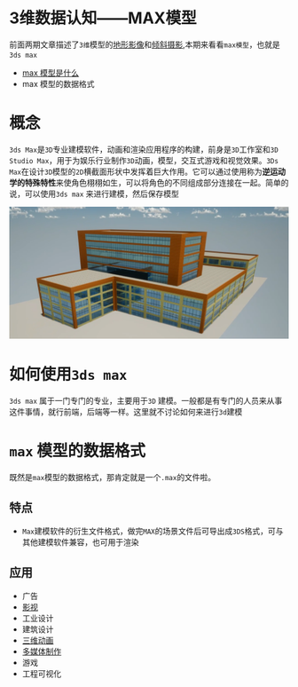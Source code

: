 # 3维数据认知——MAX模型

前面两期文章描述了`3维`模型的[地形影像](./地形影像.md)和[倾斜摄影](./倾斜摄影.md),本期来看看`max模型`，也就是`3ds max`

- [max 模型是什么](#模型)
- max 模型的数据格式

# 概念

`3ds Max`是`3D`专业建模软件，动画和渲染应用程序的构建，前身是`3D`工作室和`3D Studio Max`，用于为娱乐行业制作`3D`动画，模型，交互式游戏和视觉效果。`3Ds Max`在设计`3D`模型的`2D`横截面形状中发挥着巨大作用。它可以通过使用称为**逆运动学的特殊特性**来使角色栩栩如生，可以将角色的不同组成部分连接在一起。简单的说，可以使用`3ds max` 来进行建模，然后保存模型

![image-20220818152004412](assets/image-20220818152004412.png)

# 如何使用`3ds max`

`3ds max` 属于一门专门的专业，主要用于`3D` 建模。一般都是有专门的人员来从事这件事情，就行前端，后端等一样。这里就不讨论如何来进行`3d`建模

# `max` 模型的数据格式

既然是`max`模型的数据格式，那肯定就是一个`.max`的文件啦。

## 特点

- `Max`建模软件的衍生文件格式，做完`MAX`的场景文件后可导出成`3DS`格式，可与其他建模软件兼容，也可用于渲染

## 应用

- 广告
- [影视](https://baike.baidu.com/item/影视)
- 工业设计
- 建筑设计
- [三维动画](https://baike.baidu.com/item/三维动画)
- [多媒体制作](https://baike.baidu.com/item/多媒体制作)
- 游戏
- 工程可视化